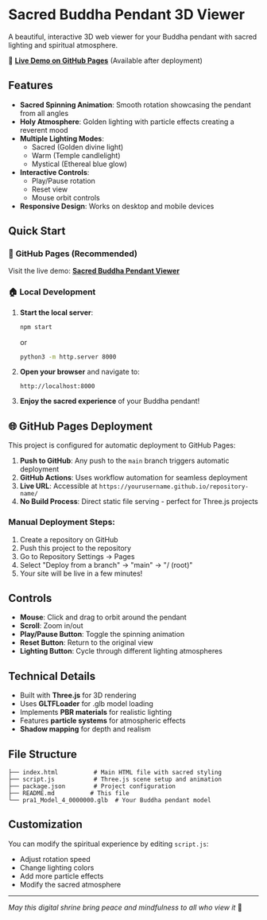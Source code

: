 # Sacred Buddha Pendant 3D Viewer

A beautiful, interactive 3D web viewer for your Buddha pendant with sacred lighting and spiritual atmosphere.

🌟 **[Live Demo on GitHub Pages](https://willywangkaa.github.io/labs-rolling-obj/)** (Available after deployment)

## Features

- **Sacred Spinning Animation**: Smooth rotation showcasing the pendant from all angles
- **Holy Atmosphere**: Golden lighting with particle effects creating a reverent mood
- **Multiple Lighting Modes**: 
  - Sacred (Golden divine light)
  - Warm (Temple candlelight)
  - Mystical (Ethereal blue glow)
- **Interactive Controls**: 
  - Play/Pause rotation
  - Reset view
  - Mouse orbit controls
- **Responsive Design**: Works on desktop and mobile devices

## Quick Start

### 🚀 **GitHub Pages (Recommended)**
Visit the live demo: **[Sacred Buddha Pendant Viewer](https://willywangkaa.github.io/labs-rolling-obj/)**

### 🏠 **Local Development**

1. **Start the local server**:
   ```bash
   npm start
   ```
   or
   ```bash
   python3 -m http.server 8000
   ```

2. **Open your browser** and navigate to:
   ```
   http://localhost:8000
   ```

3. **Enjoy the sacred experience** of your Buddha pendant!

## 🌐 GitHub Pages Deployment

This project is configured for automatic deployment to GitHub Pages:

1. **Push to GitHub**: Any push to the `main` branch triggers automatic deployment
2. **GitHub Actions**: Uses workflow automation for seamless deployment
3. **Live URL**: Accessible at `https://yourusername.github.io/repository-name/`
4. **No Build Process**: Direct static file serving - perfect for Three.js projects

### Manual Deployment Steps:
1. Create a repository on GitHub
2. Push this project to the repository
3. Go to Repository Settings → Pages
4. Select "Deploy from a branch" → "main" → "/ (root)"
5. Your site will be live in a few minutes!

## Controls

- **Mouse**: Click and drag to orbit around the pendant
- **Scroll**: Zoom in/out
- **Play/Pause Button**: Toggle the spinning animation
- **Reset Button**: Return to the original view
- **Lighting Button**: Cycle through different lighting atmospheres

## Technical Details

- Built with **Three.js** for 3D rendering
- Uses **GLTFLoader** for .glb model loading
- Implements **PBR materials** for realistic lighting
- Features **particle systems** for atmospheric effects
- **Shadow mapping** for depth and realism

## File Structure

```
├── index.html          # Main HTML file with sacred styling
├── script.js           # Three.js scene setup and animation
├── package.json        # Project configuration
├── README.md          # This file
└── pra1_Model_4_0000000.glb  # Your Buddha pendant model
```

## Customization

You can modify the spiritual experience by editing `script.js`:
- Adjust rotation speed
- Change lighting colors
- Add more particle effects
- Modify the sacred atmosphere

---

*May this digital shrine bring peace and mindfulness to all who view it* 🙏
